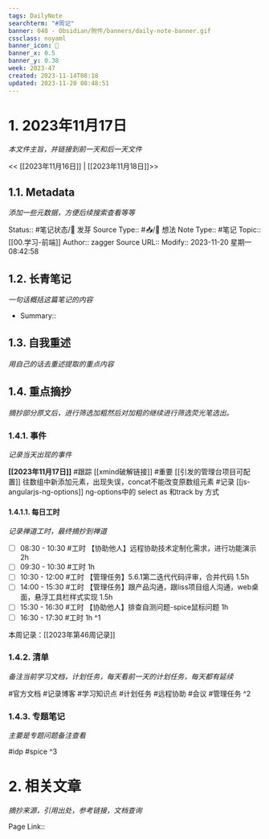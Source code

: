 ```yaml
---
tags: DailyNote
searchterm: "#周记"
banner: 040 - Obsidian/附件/banners/daily-note-banner.gif
cssclass: noyaml
banner_icon: 💌
banner_x: 0.5
banner_y: 0.38
week: 2023-47
created: 2023-11-14T08:18
updated: 2023-11-20 08:48:51
---
```


# 1. 2023年11月17日

_本文件主旨，并链接到前一天和后一天文件_

<< [[2023年11月16日]] | [[2023年11月18日]]>>

## 1.1. Metadata

_添加一些元数据，方便后续搜索查看等等_

Status:: #笔记状态/🌱 发芽
Source Type:: #📥/💭 想法 
Note Type:: #笔记
Topic:: [[00.学习-前端]]
Author:: zagger
Source URL::
Modify:: 2023-11-20 星期一 08:42:58

## 1.2. 长青笔记

_一句话概括这篇笔记的内容_

- Summary::

## 1.3. 自我重述

_用自己的话去重述提取的重点内容_

## 1.4. 重点摘抄

_摘抄部分原文后，进行筛选加粗然后对加粗的继续进行筛选荧光笔选出。_

### 1.4.1. 事件

_记录当天出现的事件_

**[[2023年11月17日]]** 
#跟踪 [[xmind破解链接]]
#重要 [[引发的管理台项目可配置]] 往数组中新添加元素，出现失误，concat不能改变原数组元素
#记录 [[js-angularjs-ng-options]] ng-options中的 select as 和track by 方式

#### 1.4.1.1. 每日工时

_记录禅道工时，最终摘抄到禅道_

- [ ] 08:30 - 10:30 #工时 【协助他人】远程协助技术定制化需求，进行功能演示 2h
- [ ] 09:30 - 10:30 #工时  1h
- [ ] 10:30 - 12:00 #工时 【管理任务】5.6.1第二迭代代码评审，合并代码 1.5h
- [ ] 14:00 - 15:30 #工时 【管理任务】跟产品沟通，跟liss项目组人沟通，web桌面，悬浮工具栏样式实现 1.5h
- [ ] 15:30 - 16:30 #工时 【协助他人】排查自测问题-spice鼠标问题 1h
- [ ] 16:30 - 17:30 #工时  1h
^1

本周记录：[[2023年第46周记录]]

### 1.4.2. 清单

_备注当前学习文档，计划任务，每天看前一天的计划任务，每天都有延续_

#官方文档 
#记录博客
#学习知识点
#计划任务
#远程协助
#会议 
#管理任务
^2

### 1.4.3. 专题笔记

_主要是专题问题备注查看_

#idp
#spice
^3

# 2. 相关文章

_摘抄来源，引用出处，参考链接，文档查询_

Page Link::

